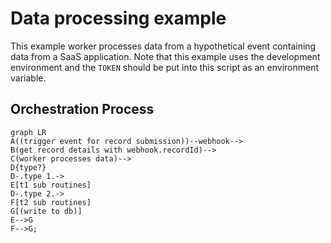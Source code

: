 
# Data processing example

This example worker processes data from a hypothetical event containing data from a SaaS application. Note that this example uses the development environment and the `TOKEN` should be put into this script as an environment variable.

## Orchestration Process

```mermaid
graph LR
A((trigger event for record submission))--webhook-->
B(get record details with webhook.recordId)-->
C(worker processes data)-->
D{type?}
D-.type 1.->
E[t1 sub routines]
D-.type 2.->
F[t2 sub routines]
G[(write to db)]
E-->G
F-->G;
```

